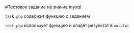 #Тестовое задание на знание mysql

`task.php` содержит функцию с заданием

`test.php` использует функцию и кладёт результат в `out.txt`
